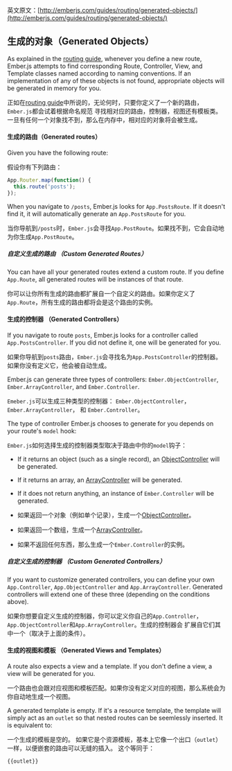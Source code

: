 英文原文：[http://emberjs.com/guides/routing/generated-objects/](http://emberjs.com/guides/routing/generated-objects/)

## 生成的对象（Generated Objects）

As explained in the [routing guide][1], whenever you define a new route,
Ember.js attempts to find corresponding Route, Controller, View, and Template
classes named according to naming conventions. If an implementation of any of
these objects is not found, appropriate objects will be generated in memory for you.

正如在[routing guide][1]中所说的，无论何时，只要你定义了一个新的路由，`Ember.js`都会试着根据命名规范
寻找相对应的路由，控制器，视图还有模板类。一旦有任何一个对象找不到，那么在内存中，相对应的对象将会被生成。

[1]: /guides/routing/defining-your-routes

#### 生成的路由（Generated routes）

Given you have the following route:

假设你有下列路由：

```javascript
App.Router.map(function() {
  this.route('posts');
});
```

When you navigate to `/posts`, Ember.js looks for `App.PostsRoute`.
If it doesn't find it, it will automatically generate an `App.PostsRoute` for you.

当你导航到`/posts`时，`Ember.js`会寻找`App.PostRoute`。如果找不到，它会自动地为你生成`App.PostRoute`。


##### 自定义生成的路由 （Custom Generated Routes）
You can have all your generated routes extend a custom route.  If you define `App.Route`,
all generated routes will be instances of that route.

你可以让你所有生成的路由都扩展自一个自定义的路由。如果你定义了`App.Route`，所有生成的路由都将会是这个路由的实例。


#### 生成的控制器 （Generated Controllers）

If you navigate to route `posts`, Ember.js looks for a controller called `App.PostsController`.
If you did not define it, one will be generated for you.

如果你导航到`posts`路由，`Ember.js`会寻找名为`App.PostsController`的控制器。如果你没有定义它，他会被自动生成。

Ember.js can generate three types of controllers:
`Ember.ObjectController`, `Ember.ArrayController`, and `Ember.Controller`.

`Emeber.js`可以生成三种类型的控制器：
`Ember.ObjectController`， `Ember.ArrayController`， 和 `Ember.Controller`。

The type of controller Ember.js chooses to generate for you depends on your route's
`model` hook:

`Ember.js`如何选择生成的控制器类型取决于路由中你的`model`钩子：

- If it returns an object (such as a single record), an [ObjectController][2] will be generated.
- If it returns an array, an [ArrayController][3] will be generated.
- If it does not return anything, an instance of `Ember.Controller` will be generated.

- 如果返回一个对象（例如单个记录），生成一个[ObjectController][2]。
- 如果返回一个数组，生成一个[ArrayController][3]。
- 如果不返回任何东西，那么生成一个`Ember.Controller`的实例。


[2]: /guides/controllers/representing-a-single-model-with-objectcontroller
[3]: /guides/controllers/representing-multiple-models-with-arraycontroller


#####  自定义生成的控制器 （Custom Generated Controllers）

If you want to customize generated controllers, you can define your own `App.Controller`, `App.ObjectController`
and `App.ArrayController`.  Generated controllers will extend one of these three (depending on the conditions above).

如果你想要自定义生成的控制器，你可以定义你自己的`App.Controller`，`App.ObjectController`和`App.ArrayController`。生成的控制器会
扩展自它们其中一个（取决于上面的条件）。


#### 生成的视图和模板 （Generated Views and Templates）

A route also expects a view and a template.  If you don't define a view,
a view will be generated for you.

一个路由也会跟对应视图和模板匹配。如果你没有定义对应的视图，那么系统会为你自动地生成一个视图。

A generated template is empty.
If it's a resource template, the template will simply act
as an `outlet` so that nested routes can be seemlessly inserted.  It is equivalent to:

一个生成的模板是空的。
如果它是个资源模板，基本上它像一个出口（`outlet`）一样，以便嵌套的路由可以无缝的插入。
这个等同于：

```html
{{outlet}}
```



